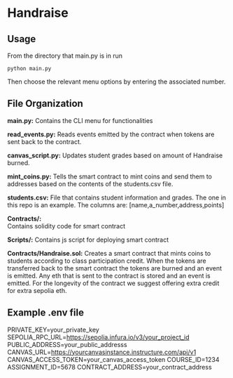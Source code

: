# Handraise

## Usage
From the directory that main.py is in run 
```
python main.py
```
Then choose the relevant menu options by entering the associated number.

## File Organization

**main.py:** 
Contains the CLI menu for functionalities

**read_events.py:** 
Reads events emitted by the contract when tokens are sent back to the contract. 

**canvas_script.py:** 
Updates student grades based on amount of Handraise burned.

**mint_coins.py:** 
Tells the smart contract to mint coins and send them to addresses based on the contents of the students.csv file.

**students.csv:** 
File that contains student information and grades. The one in this repo is an example.
The columns are: [name,a_number,address,points]

**Contracts/:**  
Contains solidity code for smart contract

**Scripts/:** 
Contains js script for deploying smart contract

**Contracts/Handraise.sol:** 
Creates a smart contract that mints coins to students according to class participation credit.
When the tokens are transferred back to the smart contract the tokens are burned and an event is emitted.
Any eth that is sent to the contract is stored and an event is emitted. For the longevity of the contract we suggest 
offering extra credit for extra sepolia eth.



## Example .env file

PRIVATE_KEY=your_private_key
SEPOLIA_RPC_URL=https://sepolia.infura.io/v3/your_project_id
PUBLIC_ADDRESS=your_public_addresss
CANVAS_URL=https://yourcanvasinstance.instructure.com/api/v1
CANVAS_ACCESS_TOKEN=your_canvas_access_token
COURSE_ID=1234
ASSIGNMENT_ID=5678
CONTRACT_ADDRESS=your_contract_address